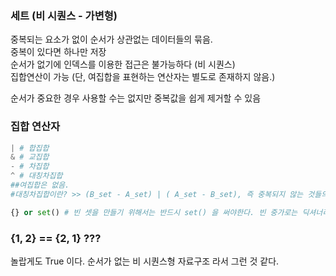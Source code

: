 ### 세트 (비 시퀀스 - 가변형)

중복되는 요소가 없이 순서가 상관없는 데이터들의 묶음.<br>
중복이 있다면 하나만 저장<br>
순서가 없기에 인덱스를 이용한 접근은 불가능하다 (비 시퀀스)<br>
집합연산이 가능 (단, 여집합을 표현하는 연산자는 별도로 존재하지 않음.)<br>

순서가 중요한 경우 사용할 수는 없지만 중복값을 쉽게 제거할 수 있음

### 집합 연산자

```python
| # 합집합
& # 교집합
- # 차집합
^ # 대칭차집합 
##여집합은 없음.
#대칭차집합이란? >> (B_set - A_set) | ( A_set - B_set), 즉 중복되지 않는 것들의 합집합.

{} or set() # 빈 셋을 만들기 위해서는 반드시 set() 을 써야한다. 빈 중가로는 딕셔너리이다.
```

### {1, 2} == {2, 1} ???
놀랍게도 True 이다. 순서가 없는 비 시퀀스형 자료구조 라서 그런 것 같다.